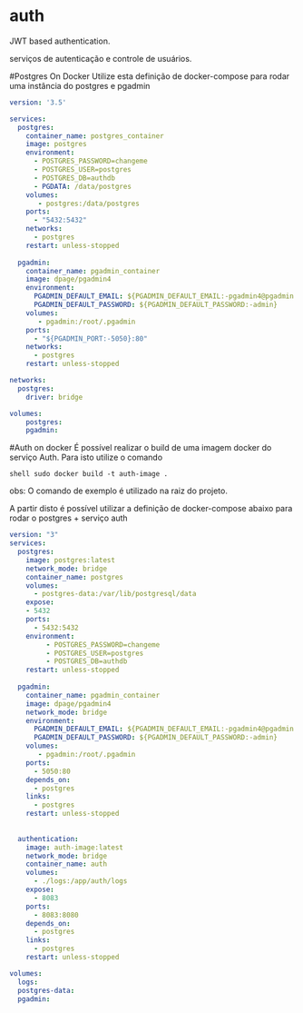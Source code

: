 # auth
JWT based authentication. 


serviços de autenticação e controle de usuários.

#Postgres On Docker
Utilize esta definição de docker-compose para rodar uma instância do postgres e pgadmin
```yaml
version: '3.5'

services:
  postgres:
    container_name: postgres_container
    image: postgres
    environment:
      - POSTGRES_PASSWORD=changeme
      - POSTGRES_USER=postgres
      - POSTGRES_DB=authdb
      - PGDATA: /data/postgres
    volumes:
       - postgres:/data/postgres
    ports:
      - "5432:5432"
    networks:
      - postgres
    restart: unless-stopped
  
  pgadmin:
    container_name: pgadmin_container
    image: dpage/pgadmin4
    environment:
      PGADMIN_DEFAULT_EMAIL: ${PGADMIN_DEFAULT_EMAIL:-pgadmin4@pgadmin.org}
      PGADMIN_DEFAULT_PASSWORD: ${PGADMIN_DEFAULT_PASSWORD:-admin}
    volumes:
       - pgadmin:/root/.pgadmin
    ports:
      - "${PGADMIN_PORT:-5050}:80"
    networks:
      - postgres
    restart: unless-stopped

networks:
  postgres:
    driver: bridge

volumes:
    postgres:
    pgadmin:
```

 #Auth on docker
 É possível realizar o build de uma imagem docker do serviço Auth. Para isto utilize o comando
 
 ```shell sudo docker build -t auth-image .```

obs: O comando de exemplo é utilizado na raiz do projeto.

A partir disto é possível utilizar a definição de docker-compose abaixo para rodar o postgres + serviço auth

```yaml
version: "3"
services:
  postgres:
    image: postgres:latest
    network_mode: bridge
    container_name: postgres
    volumes:
      - postgres-data:/var/lib/postgresql/data
    expose:
    - 5432
    ports:
      - 5432:5432
    environment:
         - POSTGRES_PASSWORD=changeme
         - POSTGRES_USER=postgres
         - POSTGRES_DB=authdb
    restart: unless-stopped
 
  pgadmin:
    container_name: pgadmin_container
    image: dpage/pgadmin4
    network_mode: bridge
    environment:
      PGADMIN_DEFAULT_EMAIL: ${PGADMIN_DEFAULT_EMAIL:-pgadmin4@pgadmin.org}
      PGADMIN_DEFAULT_PASSWORD: ${PGADMIN_DEFAULT_PASSWORD:-admin}            
    volumes:
       - pgadmin:/root/.pgadmin
    ports:
      - 5050:80
    depends_on:
      - postgres
    links:
      - postgres
    restart: unless-stopped
    
  
  authentication:
    image: auth-image:latest
    network_mode: bridge
    container_name: auth
    volumes:
      - ./logs:/app/auth/logs
    expose:
      - 8083
    ports:
      - 8083:8080
    depends_on:
      - postgres
    links:
      - postgres
    restart: unless-stopped

volumes:
  logs:
  postgres-data:         
  pgadmin: 
```